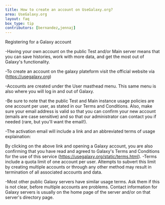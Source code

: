 ```yaml
---
title: How to create an account on UseGalaxy.org?
area: UseGalaxy.org
layout: faq
box_type: tip
contributors: [bernandez,jennaj]
---
```


Registering for a Galaxy account

-Having your own account on the public Test and/or Main server means that you can save histories, work with more data, and get the most out of Galaxy's functionality.

-To create an account on the galaxy plateform visit the official website via (https://usegalaxy.org)

-Accounts are created under the User masthead menu. This same menu is also where you will log in and out of Galaxy.


-Be sure to note that the public Test and Main instance usage policies are one account per user, as stated in our Terms and Conditions. Also, make sure your email address is valid so that you can confirm your new account (emails are case sensitive) and so that our administrator can contact you if needed (rare, but you'll want the email!).

-The activation email will include a link and an abbreviated terms of usage explaination:

By clicking on the above link and opening a Galaxy account, you are also confirming that you have read and agreed to Galaxy's Terms and Conditions for the use of this service (https://usegalaxy.org/static/terms.html). 
-Terms include a quota limit of one account per user. Attempts to subvert this limit by creating multiple accounts or through any other method may result in termination of all associated accounts and data.

-Most other public Galaxy servers have similar usage terms. Ask them if this is not clear, before multiple accounts are problems. Contact information for Galaxy servers is usually on the home page of the server and/or on that server's directory page.

